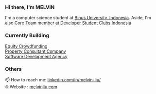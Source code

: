 ### Hi there, I'm MELVIN

<!--
**melvnl/melvnl** is a ✨ _special_ ✨ repository because its `README.md` (this file) appears on your GitHub profile. -->
I'm a computer science student at [Binus University, Indonesia](https://www.instagram.com/binusuniversityofficial/). Aside, I'm also Core Team member at [Developer Student Clubs Indonesia](https://dsc.community.dev/binus-university-anggrek-campus/)  

### Currently Building
[Equity Crowdfunding](https://julizar.id/id)  
[Property Consultant Company](https://konsultan.julizar.com/id)  
[Software Development Agency](https://enterdigital-lab.com/)    

### Others
📫 How to reach me: [linkedin.com/in/melvin-liu/](https://www.linkedin.com/in/melvin-liu/)\
🌐 Website : [melvinliu.com](https://melvinliu.com/)  
